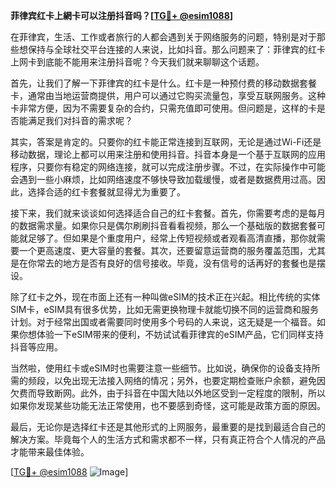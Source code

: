 **菲律宾红卡上網卡可以注册抖音吗？[[TG💪+ @esim1088](https://t.me/s/esim1088)]**

在菲律宾，生活、工作或者旅行的人都会遇到关于网络服务的问题，特别是对于那些想保持与全球社交平台连接的人来说，比如抖音。那么问题来了：菲律宾的红卡上网卡到底能不能用来注册抖音呢？今天我们就来聊聊这个话题。

首先，让我们了解一下菲律宾的红卡是什么。红卡是一种预付费的移动数据套餐卡，通常由当地运营商提供，用户可以通过它购买流量包，享受互联网服务。这种卡非常方便，因为不需要复杂的合约，只需充值即可使用。但问题是，这样的卡是否能满足我们对抖音的需求呢？

其实，答案是肯定的。只要你的红卡能正常连接到互联网，无论是通过Wi-Fi还是移动数据，理论上都可以用来注册和使用抖音。抖音本身是一个基于互联网的应用程序，只要你有稳定的网络连接，就可以完成注册步骤。不过，在实际操作中可能会遇到一些小麻烦，比如网络速度不够快导致加载缓慢，或者是数据费用过高。因此，选择合适的红卡套餐就显得尤为重要了。

接下来，我们就来谈谈如何选择适合自己的红卡套餐。首先，你需要考虑的是每月的数据需求量。如果你只是偶尔刷刷抖音看看视频，那么一个基础版的数据套餐可能就足够了。但如果是个重度用户，经常上传短视频或者观看高清直播，那你就需要一个更高速度、更大容量的套餐。其次，还要留意运营商的服务覆盖范围，尤其是在你常去的地方是否有良好的信号接收。毕竟，没有信号的话再好的套餐也是摆设。

除了红卡之外，现在市面上还有一种叫做eSIM的技术正在兴起。相比传统的实体SIM卡，eSIM具有很多优势，比如无需更换物理卡就能切换不同的运营商和服务计划。对于经常出国或者需要同时使用多个号码的人来说，这无疑是一个福音。如果你想体验一下eSIM带来的便利，不妨试试看菲律宾的eSIM产品，它们同样支持抖音等应用。

当然啦，使用红卡或eSIM时也需要注意一些细节。比如说，确保你的设备支持所需的频段，以免出现无法接入网络的情况；另外，也要定期检查账户余额，避免因欠费而导致断网。此外，由于抖音在中国大陆以外地区受到一定程度的限制，所以如果你发现某些功能无法正常使用，也不要感到奇怪，这可能是政策方面的原因。

最后，无论你是选择红卡还是其他形式的上网服务，最重要的是找到最适合自己的解决方案。毕竟每个人的生活方式和需求都不一样，只有真正符合个人情况的产品才能带来最佳体验。

[[TG💪+ @esim1088](https://t.me/s/esim1088) ![Image](https://i.postimg.cc/4NQfJmqS/Snipaste-2025-05-13-00-14-12.png)]